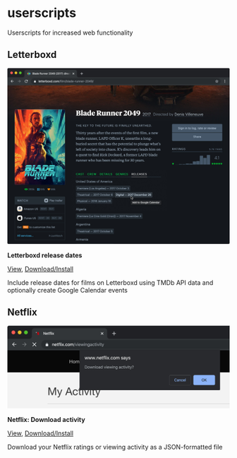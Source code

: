 # userscripts
Userscripts for increased web functionality

## Letterboxd

[![Screenshot: Letterboxd release dates][letterboxd-1]][letterboxd-1a]

**Letterboxd release dates**

[View][letterboxd-1a],  [Download/Install][letterboxd-1b]

Include release dates for films on Letterboxd using TMDb API data and optionally create Google Calendar events


## Netflix

[![Screenshot: Netflix: Download activity][netflix-1]][netflix-1a]

**Netflix: Download activity**

[View][netflix-1a], [Download/Install][netflix-1b]

Download your Netflix ratings or viewing activity as a JSON-formatted file

[letterboxd-1]: ./screenshots/letterboxd-release-dates.jpg
[letterboxd-1a]: https://github.com/jsejcksn/userscripts/blob/master/letterboxd/letterboxd-release-dates.user.js
[letterboxd-1b]: https://github.com/jsejcksn/userscripts/raw/master/letterboxd/letterboxd-release-dates.user.js

[netflix-1]: ./screenshots/netflix-download-activity.jpg
[netflix-1a]: https://github.com/jsejcksn/userscripts/blob/master/netflix/netflix-download-activity.user.js
[netflix-1b]: https://github.com/jsejcksn/userscripts/raw/master/netflix/netflix-download-activity.user.js
